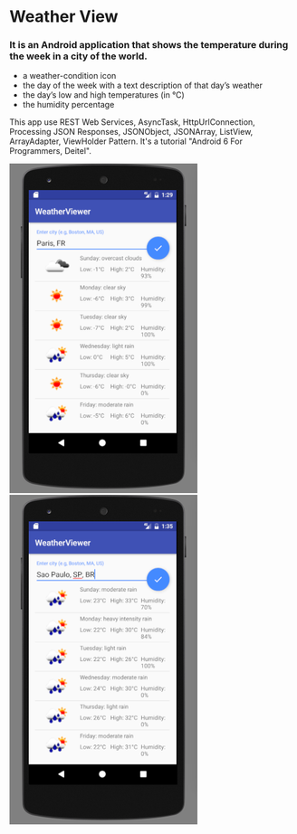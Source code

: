 # Weather View

<h3>It is an Android application that shows the temperature during the week in a city of the world. </h3>

<ul>
  <li>a weather-condition icon</li>
  <li>the day of the week with a text description of that day’s weather</li>
  <li>the day’s low and high temperatures (in °C)</li>
  <li>the humidity percentage</li>
</ul>


This app use REST Web Services, 
AsyncTask, HttpUrlConnection, Processing JSON Responses, JSONObject, JSONArray, ListView, ArrayAdapter, ViewHolder Pattern.
It's a tutorial "Android 6 For Programmers, Deitel".

![Print WeatherView Paris](https://github.com/WallysonNunes/WeatherView/blob/master/printscreen/paris.png)
![Print WeatherView São Paulo](https://github.com/WallysonNunes/WeatherView/blob/master/printscreen/Sao_Paulo.png)
